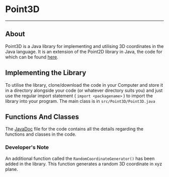 # Point3D
---
## About
Point3D is a Java library for implementing and utilising 3D coordinates in the Java language. It is an extension of the Point2D library in Java, the code for which can be found [here](http://developer.classpath.org/doc/java/awt/geom/Point2D-source.html).

## Implementing the Library
To utilise the library, clone/download the code in your Computer and store it in a directory alongside your code (or whatever directory suits you) and just use the regular import statement ( ``` import <packagename> ``` ) to import the library into your program. The main class is in ```src/Point3D/Point3D.java```

## Functions And Classes
The [JavaDoc](https://github.com/periperidip/Point3D/blob/master/doc/Point3D/Point3D.html) file for the code contains all the details regarding the functions and classes in the code.

### Developer's Note
An additional function called the ```RandomCoordinateGenerator()``` has been added in the library. This function generates a random 3D coordinate in xyz plane.
